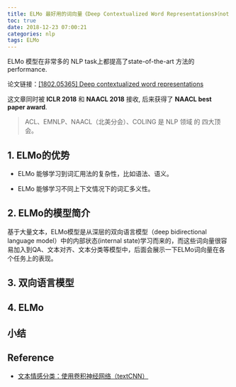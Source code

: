 ```yaml
---
title: ELMo 最好用的词向量《Deep Contextualized Word Representations》（not finish）
toc: true
date: 2018-12-23 07:00:21
categories: nlp
tags: ELMo
---
```


ELMo 模型在非常多的 NLP task上都提高了state-of-the-art 方法的performance.

论文链接：[[1802.05365] Deep contextualized word representations](https://arxiv.org/abs/1802.05365)

这文章同时被 **ICLR 2018** 和 **NAACL 2018** 接收, 后来获得了 **NAACL best paper award**.

<!-- more -->

> ACL、EMNLP、NAACL（北美分会）、COLING 是 NLP 领域 的 四大顶会。

## 1. ELMo的优势

- ELMo 能够学习到词汇用法的复杂性，比如语法、语义。

- ELMo 能够学习不同上下文情况下的词汇多义性。

## 2. ELMo的模型简介

基于大量文本，ELMo模型是从深层的双向语言模型（deep bidirectional language model）中的内部状态(internal state)学习而来的，而这些词向量很容易加入到QA、文本对齐、文本分类等模型中，后面会展示一下ELMo词向量在各个任务上的表现。

## 3. 双向语言模型

## 4. ELMo

## 小结



## Reference

- [文本情感分类：使用卷积神经网络（textCNN）][1]


[1]: https://zhuanlan.zhihu.com/p/38254332
